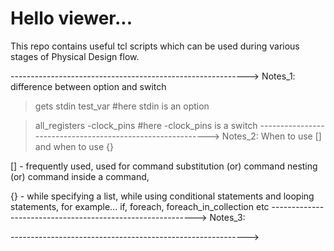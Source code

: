 # Hello viewer...
This repo contains useful tcl scripts which can be used during various stages of Physical Design flow.

----------------------------------------------------------->
Notes_1: difference between option and switch

> gets stdin test_var
#here stdin is an option

> all_registers -clock_pins
#here -clock_pins is a switch
----------------------------------------------------------->
Notes_2: When to use [] and when to use {}

[] - 
frequently used, 
used for command substitution (or) command nesting (or) command inside a command,

{} - 
while specifying a list,
while using conditional statements and looping statements, for example... if, foreach, foreach_in_collection etc
----------------------------------------------------------->
Notes_3: 

----------------------------------------------------------->
